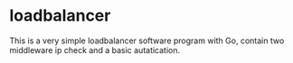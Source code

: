 # loadbalancer

This is a very simple loadbalancer software program with Go, contain two middleware ip check and a basic autatication.

